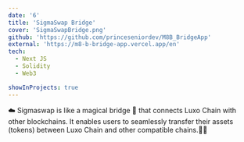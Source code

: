 ```yaml
---
date: '6'
title: 'SigmaSwap Bridge'
cover: 'SigmaSwapBridge.png'
github: 'https://github.com/princeseniordev/M8B_BridgeApp'
external: 'https://m8-b-bridge-app.vercel.app/en'
tech:
  - Next JS
  - Solidity
  - Web3

showInProjects: true
---
```


☁️ Sigmaswap is like a magical bridge 🌉 that connects Luxo Chain with other blockchains. It enables users to seamlessly transfer their assets (tokens) between Luxo Chain and other compatible chains.🚀🌌